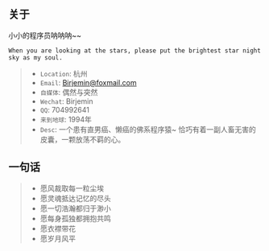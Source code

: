 ## 关于
小小的程序员呐呐呐~~

```
When you are looking at the stars, please put the brightest star night sky as my soul.
```
  > * `Location`: 杭州
  > * `Email`: Birjemin@foxmail.com
  > * `自媒体`: 偶然与突然
  > * `Wechat`: Birjemin
  > * `QQ`: 704992641
  > * `来到地球`: 1994年
  > * `Desc`: 一个患有直男癌、懒癌的佛系程序猿~ 恰巧有着一副人畜无害的皮囊，一颗放荡不羁的心。

##  一句话

> * 愿风裁取每一粒尘埃
> * 愿灵魂抵达记忆的尽头
> * 愿一切浩瀚都归于渺小
> * 愿每身孤独都拥抱共鸣
> * 愿衣襟带花
> * 愿岁月风平
